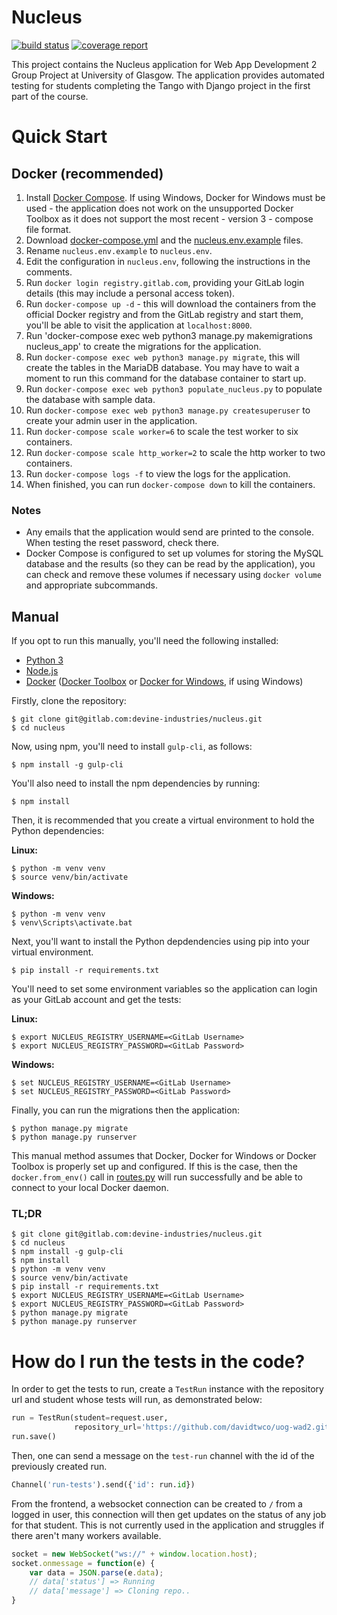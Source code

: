 # Nucleus
[![build status](https://gitlab.com/devine-industries/nucleus/badges/master/build.svg)](https://gitlab.com/devine-industries/nucleus/commits/master)
[![coverage report](https://gitlab.com/devine-industries/nucleus/badges/master/coverage.svg)](https://gitlab.com/devine-industries/nucleus/commits/master)

This project contains the Nucleus application for Web App Development 2 Group Project at University of Glasgow. The application provides automated testing for students completing the Tango with Django project in the first part of the course.

# Quick Start
## Docker (recommended)
1. Install [Docker Compose](https://docs.docker.com/compose/install/). If using Windows, Docker for Windows must be used - the application does not work on the unsupported Docker Toolbox as it does not support the most recent - version 3 - compose file format.
2. Download [docker-compose.yml](docker-compose.yml) and the [nucleus.env.example](nucleus.env.example) files.
3. Rename `nucleus.env.example` to `nucleus.env`.
4. Edit the configuration in `nucleus.env`, following the instructions in the comments.
5. Run `docker login registry.gitlab.com`, providing your GitLab login details (this may include a personal access token).
6. Run `docker-compose up -d` - this will download the containers from the official Docker registry and from the GitLab registry and start them, you'll be able to visit the application at `localhost:8000`.
7. Run 'docker-compose exec web python3 manage.py makemigrations nucleus_app' to create the migrations for the application.
8. Run `docker-compose exec web python3 manage.py migrate`, this will create the tables in the MariaDB database. You may have to wait a moment to run this command for the database container to start up.
9. Run `docker-compose exec web python3 populate_nucleus.py` to populate the database with sample data.
10. Run `docker-compose exec web python3 manage.py createsuperuser` to create your admin user in the application.
11. Run `docker-compose scale worker=6` to scale the test worker to six containers.
12. Run `docker-compose scale http_worker=2` to scale the http worker to two containers.
13. Run `docker-compose logs -f` to view the logs for the application.
14. When finished, you can run `docker-compose down` to kill the containers.

### Notes
- Any emails that the application would send are printed to the console. When testing the reset password, check there.
- Docker Compose is configured to set up volumes for storing the MySQL database and the results (so they can be read by the application), you can check and remove these volumes if necessary using `docker volume` and appropriate subcommands.

## Manual
If you opt to run this manually, you'll need the following installed:

* [Python 3](http://python.org/)
* [Node.js](https://nodejs.org/en/)
* [Docker](https://www.docker.com/products/overview) ([Docker Toolbox](https://www.docker.com/products/docker-toolbox) or [Docker for Windows](https://docs.docker.com/docker-for-windows/), if using Windows)

Firstly, clone the repository:

```
$ git clone git@gitlab.com:devine-industries/nucleus.git
$ cd nucleus
```

Now, using npm, you'll need to install `gulp-cli`, as follows:

```
$ npm install -g gulp-cli
```

You'll also need to install the npm dependencies by running:

```
$ npm install
```

Then, it is recommended that you create a virtual environment to hold the Python dependencies:

**Linux:**
```
$ python -m venv venv
$ source venv/bin/activate
```

**Windows:**
```
$ python -m venv venv
$ venv\Scripts\activate.bat
```

Next, you'll want to install the Python depdendencies using pip into your virtual environment.

```
$ pip install -r requirements.txt
```

You'll need to set some environment variables so the application can login as your GitLab account and get the tests:

**Linux:**
```
$ export NUCLEUS_REGISTRY_USERNAME=<GitLab Username>
$ export NUCLEUS_REGISTRY_PASSWORD=<GitLab Password>
```

**Windows:**
```
$ set NUCLEUS_REGISTRY_USERNAME=<GitLab Username>
$ set NUCLEUS_REGISTRY_PASSWORD=<GitLab Password>
```

Finally, you can run the migrations then the application:

```
$ python manage.py migrate
$ python manage.py runserver
```

This manual method assumes that Docker, Docker for Windows or Docker Toolbox is properly set up and configured. If this is the case, then the `docker.from_env()` call in [routes.py](nucleus_app/routes.py) will run successfully and be able to connect to your local Docker daemon.

### TL;DR
```
$ git clone git@gitlab.com:devine-industries/nucleus.git
$ cd nucleus
$ npm install -g gulp-cli
$ npm install
$ python -m venv venv
$ source venv/bin/activate
$ pip install -r requirements.txt
$ export NUCLEUS_REGISTRY_USERNAME=<GitLab Username>
$ export NUCLEUS_REGISTRY_PASSWORD=<GitLab Password>
$ python manage.py migrate
$ python manage.py runserver
```


# How do I run the tests in the code?
In order to get the tests to run, create a `TestRun` instance with the repository url and student whose tests will run, as demonstrated below:

```python
run = TestRun(student=request.user,
              repository_url='https://github.com/davidtwco/uog-wad2.git')
run.save()
```

Then, one can send a message on the `test-run` channel with the id of the previously created run.

```python
Channel('run-tests').send({'id': run.id})
```

From the frontend, a websocket connection can be created to `/` from a logged in user, this connection will then get updates on the status of any job for that student. This is not currently used in the application and struggles if there aren't many workers available.

```javascript
socket = new WebSocket("ws://" + window.location.host);
socket.onmessage = function(e) {
    var data = JSON.parse(e.data);
    // data['status'] => Running
    // data['message'] => Cloning repo..
}
```
